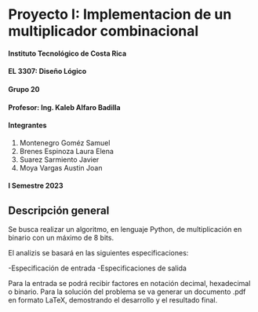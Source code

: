 # Proyecto I: Implementacion de un multiplicador combinacional


#### Instituto Tecnológico de Costa Rica
#### EL 3307: Diseño Lógico
#### Grupo 20
#### Profesor: Ing. Kaleb Alfaro Badilla

#### Integrantes
1. Montenegro Goméz Samuel
2. Brenes Espinoza Laura Elena
3. Suarez Sarmiento Javier
4. Moya Vargas Austin Joan

#### I Semestre 2023


## Descripción general
Se busca realizar un algoritmo, en lenguaje Python, de multiplicación en binario con un máximo de 8 bits.

El analizis se basará en las siguientes especificaciones:

  -Especificación de entrada
  -Especificaciones de salida
  
Para la entrada se podrá recibir factores en notación decimal, hexadecimal o binario.
Para la solución del problema se va generar un documento .pdf en formato LaTeX, demostrando el desarrollo y el resultado final.
